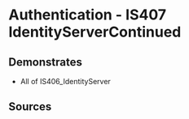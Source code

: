 # Authentication - IS407 IdentityServerContinued

## Demonstrates

 * All of IS406_IdentityServer


## Sources

